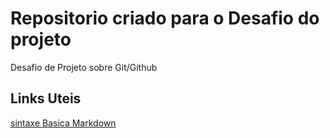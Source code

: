 # Repositorio criado para o Desafio do projeto
Desafio de Projeto sobre Git/Github
## Links Uteis
[sintaxe Basica Markdown](https://www.markdownguide.org/basic-syntax/)
